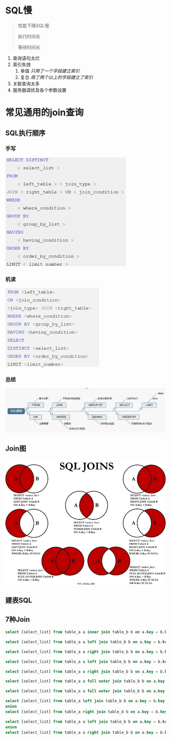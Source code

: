 # SQL慢

> 性能下降SQL慢
>
> 执行时间长
>
> 等待时间长

1. 查询语句太烂
2. 索引失效
   1. 单值 *只用了一个字段建立索引*
   2. 复合 *用了两个以上的字段建立了索引*
3. 关联查询太多
4. 服务器调优及各个参数设置

# 常见通用的join查询

## SQL执行顺序

### 手写

![1579872674889](assets/1579872674889.png)

### 机读

![1579872692186](assets/1579872692186.png)

### 总结

![1579872780003](assets/1579872780003.png)

## Join图

![img](assets/sql-join.png)

## 建表SQL

## 7种Join

```sql
select [select_list] from table_a a inner join table_b b on a.key = b.key;
```
```sql
select [select_list] from table_a a left join table_b b on a.key = b.key;
```
```sql
select [select_list] from table_a a right join table_b b on a.key = b.key;
```
```sql
select [select_list] from table_a a left join table_b b on a.key = b.key where b.key is null;
```
```sql
select [select_list] from table_a a right join table_b b on a.key = b.key where a.key is null;
```
```sql
select [select_list] from table_a a full outer join table_b b on a.key = b.key;
```
```sql
select [select_list] from table_a a full outer join table_b b on a.key = b.key where a.key is null or b.key is null;
```
```sql
select [select_list] from table_a left join table_b b on a.key = b.key 
union
select [select_list] from table_a right join table_b b on a.key = b.key;
```
```sql
select [select_list] from table_a a left join table_b b on a.key = b.key where b.key is null 
union 
select [select_list] from table_a a right join table_b b on a.key = b.key where a.key is null;
```

